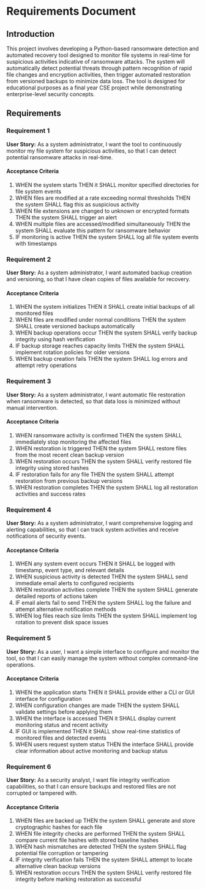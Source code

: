 # Requirements Document

## Introduction

This project involves developing a Python-based ransomware detection and automated recovery tool designed to monitor file systems in real-time for suspicious activities indicative of ransomware attacks. The system will automatically detect potential threats through pattern recognition of rapid file changes and encryption activities, then trigger automated restoration from versioned backups to minimize data loss. The tool is designed for educational purposes as a final year CSE project while demonstrating enterprise-level security concepts.

## Requirements

### Requirement 1

**User Story:** As a system administrator, I want the tool to continuously monitor my file system for suspicious activities, so that I can detect potential ransomware attacks in real-time.

#### Acceptance Criteria

1. WHEN the system starts THEN it SHALL monitor specified directories for file system events
2. WHEN files are modified at a rate exceeding normal thresholds THEN the system SHALL flag this as suspicious activity
3. WHEN file extensions are changed to unknown or encrypted formats THEN the system SHALL trigger an alert
4. WHEN multiple files are accessed/modified simultaneously THEN the system SHALL evaluate this pattern for ransomware behavior
5. IF monitoring is active THEN the system SHALL log all file system events with timestamps

### Requirement 2

**User Story:** As a system administrator, I want automated backup creation and versioning, so that I have clean copies of files available for recovery.

#### Acceptance Criteria

1. WHEN the system initializes THEN it SHALL create initial backups of all monitored files
2. WHEN files are modified under normal conditions THEN the system SHALL create versioned backups automatically
3. WHEN backup operations occur THEN the system SHALL verify backup integrity using hash verification
4. IF backup storage reaches capacity limits THEN the system SHALL implement rotation policies for older versions
5. WHEN backup creation fails THEN the system SHALL log errors and attempt retry operations

### Requirement 3

**User Story:** As a system administrator, I want automatic file restoration when ransomware is detected, so that data loss is minimized without manual intervention.

#### Acceptance Criteria

1. WHEN ransomware activity is confirmed THEN the system SHALL immediately stop monitoring the affected files
2. WHEN restoration is triggered THEN the system SHALL restore files from the most recent clean backup version
3. WHEN restoration occurs THEN the system SHALL verify restored file integrity using stored hashes
4. IF restoration fails for any file THEN the system SHALL attempt restoration from previous backup versions
5. WHEN restoration completes THEN the system SHALL log all restoration activities and success rates

### Requirement 4

**User Story:** As a system administrator, I want comprehensive logging and alerting capabilities, so that I can track system activities and receive notifications of security events.

#### Acceptance Criteria

1. WHEN any system event occurs THEN it SHALL be logged with timestamp, event type, and relevant details
2. WHEN suspicious activity is detected THEN the system SHALL send immediate email alerts to configured recipients
3. WHEN restoration activities complete THEN the system SHALL generate detailed reports of actions taken
4. IF email alerts fail to send THEN the system SHALL log the failure and attempt alternative notification methods
5. WHEN log files reach size limits THEN the system SHALL implement log rotation to prevent disk space issues

### Requirement 5

**User Story:** As a user, I want a simple interface to configure and monitor the tool, so that I can easily manage the system without complex command-line operations.

#### Acceptance Criteria

1. WHEN the application starts THEN it SHALL provide either a CLI or GUI interface for configuration
2. WHEN configuration changes are made THEN the system SHALL validate settings before applying them
3. WHEN the interface is accessed THEN it SHALL display current monitoring status and recent activity
4. IF GUI is implemented THEN it SHALL show real-time statistics of monitored files and detected events
5. WHEN users request system status THEN the interface SHALL provide clear information about active monitoring and backup status

### Requirement 6

**User Story:** As a security analyst, I want file integrity verification capabilities, so that I can ensure backups and restored files are not corrupted or tampered with.

#### Acceptance Criteria

1. WHEN files are backed up THEN the system SHALL generate and store cryptographic hashes for each file
2. WHEN file integrity checks are performed THEN the system SHALL compare current file hashes with stored baseline hashes
3. WHEN hash mismatches are detected THEN the system SHALL flag potential file corruption or tampering
4. IF integrity verification fails THEN the system SHALL attempt to locate alternative clean backup versions
5. WHEN restoration occurs THEN the system SHALL verify restored file integrity before marking restoration as successful